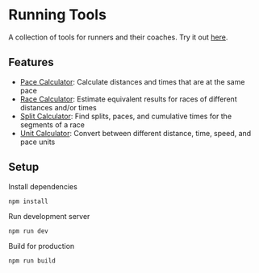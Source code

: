 # Running Tools
A collection of tools for runners and their coaches. Try it out [here](https://ashermorgan.github.io/running-tools/).



## Features
- [Pace Calculator](https://ashermorgan.github.io/running-tools/#/calculate/paces): Calculate distances and times that are at the same pace
- [Race Calculator](https://ashermorgan.github.io/running-tools/#/calculate/races): Estimate equivalent results for races of different distances and/or times
- [Split Calculator](https://ashermorgan.github.io/running-tools/#/calculate/splits): Find splits, paces, and cumulative times for the segments of a race
- [Unit Calculator](https://ashermorgan.github.io/running-tools/#/calculate/units): Convert between different distance, time, speed, and pace units



## Setup
Install dependencies
```
npm install
```

Run development server
```
npm run dev
```

Build for production
```
npm run build
```

